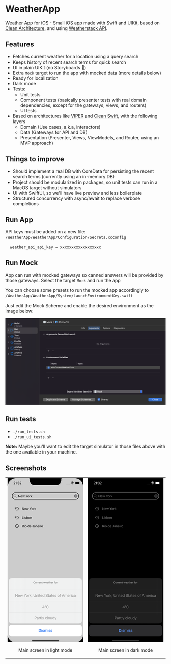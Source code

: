 # WeatherApp

Weather App for iOS - Small iOS app made with Swift and UIKit, based on [Clean Architecture](https://blog.cleancoder.com/uncle-bob/2012/08/13/the-clean-architecture.html), and using [Weatherstack API](https://weatherstack.com/).

## Features
- Fetches current weather for a location using a query search
- Keeps history of recent search terms for quick search
- UI in plain UIKit (no Storyboards 🎉)
- Extra `Mock` target to run the app with mocked data (more details below)
- Ready for localization
- Dark mode
- Tests:
  - Unit tests
  - Component tests (basically presenter tests with real domain dependencies, except for the gateways, views, and routers)
  - UI tests
- Based on architectures like [VIPER](https://www.raywenderlich.com/8440907-getting-started-with-the-viper-architecture-pattern) and [Clean Swift](https://clean-swift.com/), with the following layers
  - Domain (Use cases, a.k.a, interactors)
  - Data (Gateways for API and DB)
  - Presentation (Presenter, Views, ViewModels, and Router, using an MVP approach)

## Things to improve
- Should implement a real DB with CoreData for persisting the recent search terms (currently using an in-memory DB)
- Project should be modularized in packages, so unit tests can run in a MacOS target without simulators 
- UI with SwiftUI, so we'll have live preview and less boilerplate
- Structured concurrency with async/await to replace verbose completions

## Run App
API keys must be added on a new file: `/WeatherApp/WeatherApp/Configuration/Secrets.xcconfig`

```
  weather_api_api_key = xxxxxxxxxxxxxxxxxx
```

## Run Mock

App can run with mocked gateways so canned answers will be provided by those gateways. Select the target `Mock` and run the app

You can choose some presets to run the mocked app accordingly to `/WeatherApp/WeatherApp/System/LaunchEnvironmentKey.swift`

Just edit the Mock Scheme and enable the desired environment as the image below:

![Environment](Screenshots/environments.png)

## Run tests
- `./run_tests.sh`
- `./run_ui_tests.sh`

**Note:** Maybe you'll want to edit the target simulator in those files above with the one available in your machine.

## Screenshots

<table align="center">
  <tr>
     <td>
       <img src="Screenshots/main-light.png" width="400" title="Main screen in light mode">
       <p align="center">Main screen in light mode</p>
     </td>
     <td>
       <img src="Screenshots/main-dark.png" width="400" title="Main screen in dark mode">
       <p align="center">Main screen in dark mode</p>
     </td>
  </tr>
</table>
